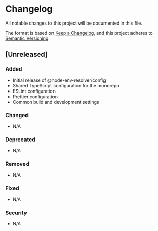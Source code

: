 # Changelog

All notable changes to this project will be documented in this file.

The format is based on [Keep a Changelog](https://keepachangelog.com/en/1.0.0/),
and this project adheres to [Semantic Versioning](https://semver.org/spec/v2.0.0.html).

## [Unreleased]

### Added
- Initial release of @node-env-resolver/config
- Shared TypeScript configuration for the monorepo
- ESLint configuration
- Prettier configuration
- Common build and development settings

### Changed
- N/A

### Deprecated
- N/A

### Removed
- N/A

### Fixed
- N/A

### Security
- N/A
